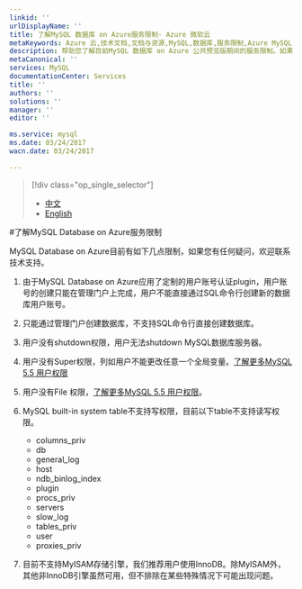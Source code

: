 ```yaml
---
linkid: ''
urlDisplayName: ''
title: 了解MySQL 数据库 on Azure服务限制- Azure 微软云
metaKeywords: Azure 云,技术文档,文档与资源,MySQL,数据库,服务限制,Azure MySQL, MySQL PaaS,Azure MySQL PaaS, Azure MySQL Service, Azure RDS
description: 帮助您了解目前MySQL 数据库 on Azure 公共预览版期间的服务限制。如果您对某些操作存有疑问,欢迎联系技术支持。
metaCanonical: ''
services: MySQL
documentationCenter: Services
title: ''
authors: ''
solutions: ''
manager: ''
editor: ''

ms.service: mysql
ms.date: 03/24/2017
wacn.date: 03/24/2017

---
```


> [!div class="op_single_selector"]
> * [中文](./mysql-database-operation-limitation.md)
> * [English](./mysql-database-enus-operation-limitation.md)

#了解MySQL Database on Azure服务限制

MySQL Database on Azure目前有如下几点限制，如果您有任何疑问，欢迎联系技术支持。

1. 由于MySQL Database on Azure应用了定制的用户账号认证plugin，用户账号的创建只能在管理门户上完成，用户不能直接通过SQL命令行创建新的数据库用户账号。
2. 只能通过管理门户创建数据库，不支持SQL命令行直接创建数据库。 
3. 用户没有shutdown权限，用户无法shutdown MySQL数据库服务器。
4. 用户没有Super权限，列如用户不能更改任意一个全局变量。[了解更多MySQL 5.5 用户权限](https://dev.mysql.com/doc/refman/5.5/en/privileges-provided.html)
5. 用户没有File 权限，[了解更多MySQL 5.5 用户权限](https://dev.mysql.com/doc/refman/5.5/en/privileges-provided.html)。
6. MySQL built-in system table不支持写权限，目前以下table不支持读写权限。

    * columns_priv
    * db
    * general_log
    * host
    * ndb_binlog_index
    * plugin
    * procs_priv
    * servers
    * slow_log
    * tables_priv
    * user
    * proxies_priv

7. 目前不支持MyISAM存储引擎，我们推荐用户使用InnoDB。除MyISAM外，其他非InnoDB引擎虽然可用，但不排除在某些特殊情况下可能出现问题。